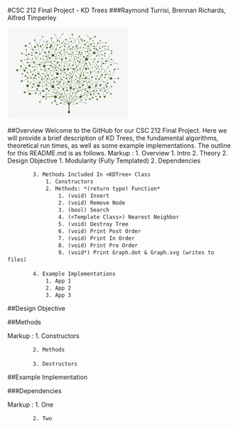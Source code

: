 #CSC 212 Final Project - KD Trees
###Raymond Turrisi, Brennan Richards, Alfred Timperley

<img src="./images/tree.png" alt="image" style="zoom:33%;" />

##Overview
Welcome to the GitHub for our CSC 212 Final Project. Here we will provide a brief description of KD Trees, the fundamental algorithms, theoretical run times, as well as some example implementations. The outline for this README.md is as follows.
Markup :    1. Overview
                1. Intro
                2. Theory
            2. Design Objective
                1. Modularity (Fully Templated)
                2. Dependencies

            3. Methods Included In <KDTree> Class
                1. Constructors
                2. Methods: *(return type) Function*
                    1. (void) Insert
                    2. (void) Remove Node
                    3. (bool) Search
                    4. (<Template Class>) Nearest Neighbor
                    5. (void) Destroy Tree
                    6. (void) Print Post Order
                    7. (void) Print In Order
                    8. (void) Print Pre Order
                    9. (void*) Print Graph.dot & Graph.svg (writes to files)

            4. Example Implementations
                1. App 1
                2. App 2
                3. App 3


##Design Objective


##Methods

Markup :    1. Constructors

            2. Methods

            3. Destructors


##Example Implementation

###Dependencies

Markup :    1. One

            2. Two

##
